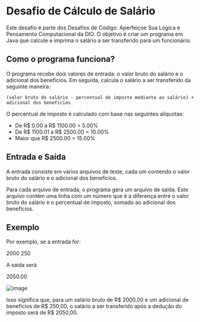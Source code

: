 # Desafio de Cálculo de Salário

Este desafio é parte dos Desafios de Código: Aperfeiçoe Sua Lógica e Pensamento Computacional da DIO. O objetivo é criar um programa em Java que calcule e imprima o salário a ser transferido para um funcionário.

## Como o programa funciona?

O programa recebe dois valores de entrada: o valor bruto do salário e o adicional dos benefícios. Em seguida, calcula o salário a ser transferido da seguinte maneira:

`(valor bruto do salário - percentual de imposto mediante ao salário) + adicional dos benefícios`

O percentual de imposto é calculado com base nas seguintes alíquotas:

- De R$ 0,00 a R$ 1100.00 = 5.00%
- De R$ 1100.01 a R$ 2500.00 = 10.00%
- Maior que R$ 2500.00 = 15.00%

## Entrada e Saída

A entrada consiste em vários arquivos de teste, cada um contendo o valor bruto do salário e o adicional dos benefícios.

Para cada arquivo de entrada, o programa gera um arquivo de saída. Este arquivo contém uma linha com um número que é a diferença entre o valor bruto do salário e o percentual de imposto, somado ao adicional dos benefícios.

## Exemplo

Por exemplo, se a entrada for:

2000 250


A saída será

2050.00


![image](https://github.com/teofilonicolau/desafio_codigo_dio/assets/97030160/1ec05733-ee71-44a1-855a-dbf62a4302f4)



Isso significa que, para um salário bruto de R$ 2000,00 e um adicional de benefícios de R$ 250,00, o salário a ser transferido após a dedução do imposto será de R$ 2050,00.







